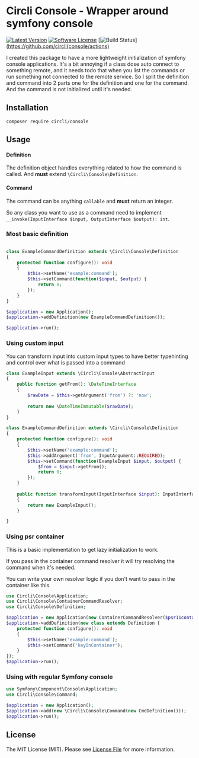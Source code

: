 # Circli Console - Wrapper around symfony console

[![Latest Version](https://img.shields.io/github/release/circli/console.svg?style=flat-square)](https://github.com/circli/console/releases)
[![Software License](https://img.shields.io/badge/license-MIT-brightgreen.svg?style=flat-square)](LICENSE)
[![Build Status](https://github.com/circli/console/workflows/Unit%20Tests/badge.svg)](https://github.com/circli(console/actions)

I created this package to have a more lightweight initialization of symfony console applications.
It's a bit annoying if a class dose auto connect to something remote, and it needs todo that when you list the commands or run something not connected to the remote service.
So I split the definition and command into 2 parts one for the definition and one for the command. And the command is not initialized until it's needed.

## Installation

```
composer require circli/console
```

## Usage

#### Definition

The definition object handles everything related to how the command is called. And **must** extend `\Circli\Console\Definition`.

#### Command

The command can be anything `callable` and **must** return an integer.

So any class you want to use as a command need to implement `__invoke(InputInterface $input, OutputInterface $output): int`. 

### Most basic definition

```php

class ExampleCommandDefinition extends \Circli\Console\Definition
{
    protected function configure(): void
    {
        $this->setName('example:command');
        $this->setCommand(function($input, $output) {
            return 0;
        });
    }
}

$application = new Application();
$application->addDefinition(new ExampleCommandDefinition());

$application->run();
```

### Using custom input

You can transform input into custom input types to have better typehinting and control over what is passed into a command

```php
class ExampleInput extends \Circli\Console\AbstractInput
{
    public function getFrom(): \DateTimeInterface
    {
        $rawDate = $this->getArgument('from') ?: 'now';
        
        return new \DateTimeImmutable($rawDate);
    }
}

class ExampleCommandDefinition extends \Circli\Console\Definition
{
    protected function configure(): void
    {
        $this->setName('example:command');
        $this->addArgument('from', InputArgument::REQUIRED);
        $this->setCommand(function(ExampleInput $input, $output) {
            $from = $input->getFrom();
            return 0;
        });
    }
    
    public function transformInput(InputInterface $input): InputInterface
    {
        return new ExampleInput();
    }

}
```

### Using psr container

This is a basic implementation to get lazy initialization to work.

If you pass in the container command resolver it will try resolving the command when it's needed.

You can write your own resolver logic if you don't want to pass in the container like this

```php
use Circli\Console\Application;
use Circli\Console\ContainerCommandResolver;
use Circli\Console\Definition;

$application = new Application(new ContainerCommandResolver($psr11container));
$application->addDefinition(new class extends Definition {
    protected function configure(): void
    {
        $this->setName('example:command');
        $this->setCommand('keyInContainer');
    }
});
$application->run();
```

### Using with regular Symfony console
```php
use Symfony\Component\Console\Application;
use Circli\Console\Command;

$application = new Application();
$application->add(new \Circli\Console\Command(new CmdDefinition()));
$application->run();
```



## License

The MIT License (MIT). Please see [License File](LICENSE) for more information.
